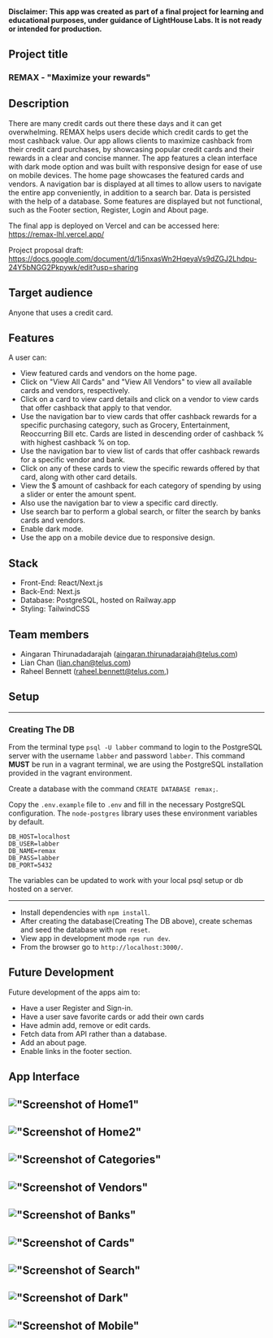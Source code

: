 #### Disclaimer: This app was created as part of a final project for learning and educational purposes, under guidance of LightHouse Labs. It is not ready or intended for production.

## Project title

### REMAX - "Maximize your rewards"

## Description

There are many credit cards out there these days and it can get overwhelming. REMAX helps users decide which credit cards to get the most cashback value. Our app allows clients to maximize cashback from their credit card purchases, by showcasing popular credit cards and their rewards in a clear and concise manner. The app features a clean interface with dark mode option and was built with responsive design for ease of use on mobile devices. The home page showcases the featured cards and vendors. A navigation bar is displayed at all times to allow users to navigate the entire app conveniently, in addition to a search bar. Data is persisted with the help of a database. Some features are displayed but not functional, such as the Footer section, Register, Login and About page.

The final app is deployed on Vercel and can be accessed here: https://remax-lhl.vercel.app/

Project proposal draft: https://docs.google.com/document/d/1i5nxasWn2HqeyaVs9dZGJ2Lhdpu-24Y5bNGG2Pkpywk/edit?usp=sharing

## Target audience

Anyone that uses a credit card.

## Features

A user can:

- View featured cards and vendors on the home page.
- Click on "View All Cards" and "View All Vendors" to view all available cards and vendors, respectively.
- Click on a card to view card details and click on a vendor to view cards that offer cashback that apply to that vendor.
- Use the navigation bar to view cards that offer cashback rewards for a specific purchasing category, such as Grocery, Entertainment, Reoccurring Bill etc. Cards are listed in descending order of cashback % with highest cashback % on top.
- Use the navigation bar to view list of cards that offer cashback rewards for a specific vendor and bank.
- Click on any of these cards to view the specific rewards offered by that card, along with other card details.
- View the $ amount of cashback for each category of spending by using a slider or enter the amount spent.
- Also use the navigation bar to view a specific card directly.
- Use search bar to perform a global search, or filter the search by banks cards and vendors.
- Enable dark mode.
- Use the app on a mobile device due to responsive design.

## Stack

- Front-End: React/Next.js
- Back-End: Next.js
- Database: PostgreSQL, hosted on Railway.app
- Styling: TailwindCSS

## Team members

- Aingaran Thirunadadarajah (aingaran.thirunadarajah@telus.com)
- Lian Chan (lian.chan@telus.com)
- Raheel Bennett (raheel.bennett@telus.com,)

## Setup

---

### Creating The DB

From the terminal type `psql -U labber` command to login to the PostgreSQL server with the username `labber` and password `labber`. This command **MUST** be run in a vagrant terminal, we are using the PostgreSQL installation provided in the vagrant environment.

Create a database with the command `CREATE DATABASE remax;`.

Copy the `.env.example` file to `.env` and fill in the necessary PostgreSQL configuration. The `node-postgres` library uses these environment variables by default.

```
DB_HOST=localhost
DB_USER=labber
DB_NAME=remax
DB_PASS=labber
DB_PORT=5432
```

The variables can be updated to work with your local psql setup or db hosted on a server.

---

- Install dependencies with `npm install`.
- After creating the database(Creating The DB above), create schemas and seed the database with `npm reset`.
- View app in development mode `npm run dev`.
- From the browser go to `http://localhost:3000/`.

## Future Development

Future development of the apps aim to:

- Have a user Register and Sign-in.
- Have a user save favorite cards or add their own cards
- Have admin add, remove or edit cards.
- Fetch data from API rather than a database.
- Add an about page.
- Enable links in the footer section.

## App Interface

## !["Screenshot of Home1"](https://github.com/aingarant/remax/blob/main/planning/screenshots/home.PNG?raw=true)

## !["Screenshot of Home2"](https://github.com/aingarant/remax/blob/main/planning/screenshots/home2.PNG?raw=true)

## !["Screenshot of Categories"](https://github.com/aingarant/remax/blob/main/planning/screenshots/categoies.PNG?raw=true)

## !["Screenshot of Vendors"](https://github.com/aingarant/remax/blob/main/planning/screenshots/vendors.PNG?raw=true)

## !["Screenshot of Banks"](https://github.com/aingarant/remax/blob/main/planning/screenshots/banks.PNG?raw=true)

## !["Screenshot of Cards"](https://github.com/aingarant/remax/blob/main/planning/screenshots/cards.PNG?raw=true)

## !["Screenshot of Search"](https://github.com/aingarant/remax/blob/main/planning/screenshots/search.PNG?raw=true)

## !["Screenshot of Dark"](https://github.com/aingarant/remax/blob/main/planning/screenshots/dark.PNG?raw=true)

## !["Screenshot of Mobile"](https://github.com/aingarant/remax/blob/main/planning/screenshots/mobile.PNG?raw=true)
